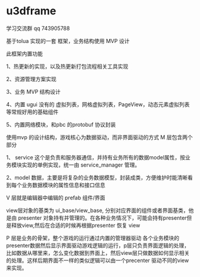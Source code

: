 # u3dframe
学习交流群 qq 743905788

基于tolua 实现的一套 框架，业务结构使用 MVP 设计

此框架内置功能

1、热更新的实现，以及热更新打包流程相关工具实现

2、资源管理方案实现

3、业务 MVP 结构设计

4、内置 ugui 没有的 虚拟列表，网格虚拟列表，PageView，动态元素虚拟列表 等常规好用的基础组件

5、内置网络模块，和pbc 的protobuf 协议封装

使用mvp 的设计结构，游戏核心为数据驱动，而非界面驱动的方式
M 层包含两个部分

1、 service 这个是负责和服务器通信，并持有业务所有的数据model属性，按业务模块实现的单例实现，统一由 service_manager 管理。

2、model 数据，主要是将复杂的业务数据模型，封装成类，方便维护时能清晰看到每个业务数据模块的属性信息和接口信息

V 层就是编辑器中编辑的 prefab 组件/界面

view层对象的基类为 ui_base/view_base, 分别对应界面的组件或者界面基类，他是由 presenter 
对象持有并管理的。在各种业务情况下，可能会持有presenter但是释放view,然后在合适的时候再根据presenter 恢复 view 

P 层是业务的骨架，整个游戏的运行通过内置的管理器驱动 各个业务模块的presenter数据然后显示界面驱动游戏逻辑的运行，p层只负责界面逻辑的处理，比如数据从哪里来，怎么变化数据到界面上，然后view层只做数据如何显示相关的处理。这样后期界面不一样的类似逻辑可以由一个precenter 驱动不同的view来实现。